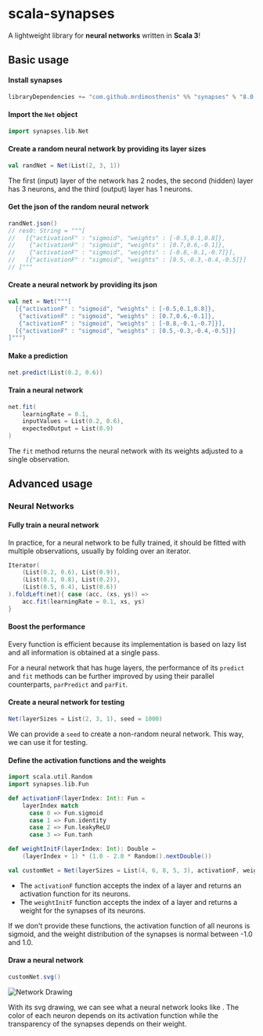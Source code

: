 # scala-synapses

A lightweight library for **neural networks** written in **Scala 3**!

## Basic usage

#### Install synapses

```scala
libraryDependencies += "com.github.mrdimosthenis" %% "synapses" % "8.0.0-RC3"
```

#### Import the `Net` object

```scala mdoc:silent
import synapses.lib.Net
```

#### Create a random neural network by providing its layer sizes

```scala mdoc:silent
val randNet = Net(List(2, 3, 1))
```

The first (input) layer of the network has 2 nodes,
the second (hidden) layer has 3 neurons,
and the third (output) layer has 1 neurons.

#### Get the json of the random neural network

```scala mdoc:silent
randNet.json()
// res0: String = """[
//   [{"activationF" : "sigmoid", "weights" : [-0.5,0.1,0.8]},
//    {"activationF" : "sigmoid", "weights" : [0.7,0.6,-0.1]},
//    {"activationF" : "sigmoid", "weights" : [-0.8,-0.1,-0.7]}],
//   [{"activationF" : "sigmoid", "weights" : [0.5,-0.3,-0.4,-0.5]}]
// ]"""
```

#### Create a neural network by providing its json

```scala mdoc:silent
val net = Net("""[
  [{"activationF" : "sigmoid", "weights" : [-0.5,0.1,0.8]},
   {"activationF" : "sigmoid", "weights" : [0.7,0.6,-0.1]},
   {"activationF" : "sigmoid", "weights" : [-0.8,-0.1,-0.7]}],
  [{"activationF" : "sigmoid", "weights" : [0.5,-0.3,-0.4,-0.5]}]
]""")
```

#### Make a prediction

```scala mdoc
net.predict(List(0.2, 0.6))
```

#### Train a neural network

```scala mdoc:silent
net.fit(
    learningRate = 0.1,
    inputValues = List(0.2, 0.6),
    expectedOutput = List(0.9)
)
```

The `fit` method returns the neural network with its weights adjusted to a single observation.

## Advanced usage

### Neural Networks

#### Fully train a neural network

In practice, for a neural network to be fully trained, it should be fitted with multiple observations,
usually by folding over an iterator.

```scala mdoc:silent
Iterator(
    (List(0.2, 0.6), List(0.9)),
    (List(0.1, 0.8), List(0.2)),
    (List(0.5, 0.4), List(0.6))
).foldLeft(net){ case (acc, (xs, ys)) =>
    acc.fit(learningRate = 0.1, xs, ys)
}
```

#### Boost the performance

Every function is efficient because its implementation is based on lazy list
and all information is obtained at a single pass.

For a neural network that has huge layers,
the performance of its `predict` and `fit` methods can be further improved
by using their parallel counterparts, `parPredict` and `parFit`.

#### Create a neural network for testing

```scala mdoc:silent
Net(layerSizes = List(2, 3, 1), seed = 1000)
```

We can provide a `seed` to create a non-random neural network.
This way, we can use it for testing.

#### Define the activation functions and the weights

```scala mdoc:silent
import scala.util.Random
import synapses.lib.Fun

def activationF(layerIndex: Int): Fun =
    layerIndex match
      case 0 => Fun.sigmoid
      case 1 => Fun.identity
      case 2 => Fun.leakyReLU
      case 3 => Fun.tanh

def weightInitF(layerIndex: Int): Double =
    (layerIndex + 1) * (1.0 - 2.0 * Random().nextDouble())

val customNet = Net(layerSizes = List(4, 6, 8, 5, 3), activationF, weightInitF)
```

* The `activationF` function accepts the index of a layer and returns an activation function for its neurons.
* The `weightInitF` function accepts the index of a layer and returns a weight for the synapses of its neurons.

If we don't provide these functions, the activation function of all neurons is sigmoid,
and the weight distribution of the synapses is normal between -1.0 and 1.0.

#### Draw a neural network

```scala mdoc:silent
customNet.svg()
```

![Network Drawing](https://github.com/mrdimosthenis/scala-synapses/blob/master/neural_network.png?raw=true)

With its svg drawing, we can see what a neural network looks like .
The color of each neuron depends on its activation function
while the transparency of the synapses depends on their weight.

